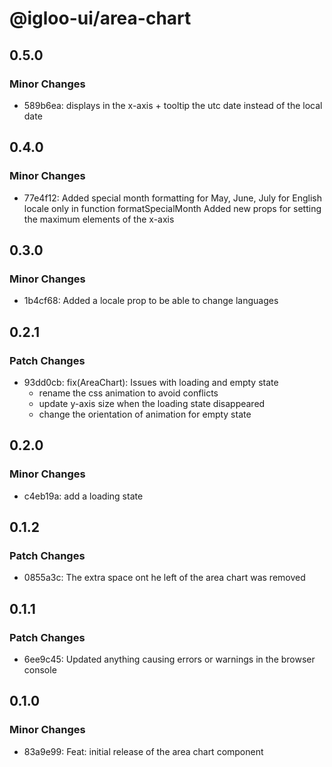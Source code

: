 # @igloo-ui/area-chart

## 0.5.0

### Minor Changes

- 589b6ea: displays in the x-axis + tooltip the utc date instead of the local date

## 0.4.0

### Minor Changes

- 77e4f12: Added special month formatting for May, June, July for English locale only in function formatSpecialMonth
  Added new props for setting the maximum elements of the x-axis

## 0.3.0

### Minor Changes

- 1b4cf68: Added a locale prop to be able to change languages

## 0.2.1

### Patch Changes

- 93dd0cb: fix(AreaChart): Issues with loading and empty state
  - rename the css animation to avoid conflicts
  - update y-axis size when the loading state disappeared
  - change the orientation of animation for empty state

## 0.2.0

### Minor Changes

- c4eb19a: add a loading state

## 0.1.2

### Patch Changes

- 0855a3c: The extra space ont he left of the area chart was removed

## 0.1.1

### Patch Changes

- 6ee9c45: Updated anything causing errors or warnings in the browser console

## 0.1.0

### Minor Changes

- 83a9e99: Feat: initial release of the area chart component
